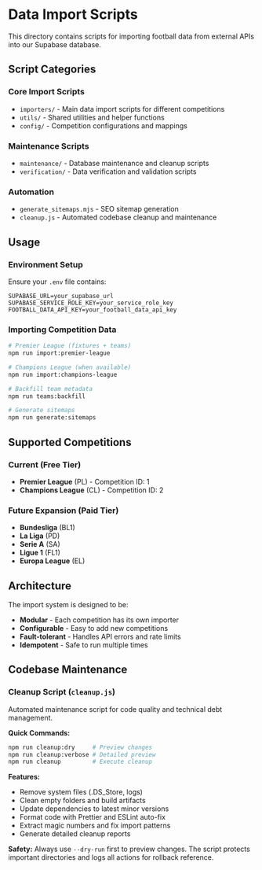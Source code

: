 # Data Import Scripts

This directory contains scripts for importing football data from external APIs into our Supabase database.

## Script Categories

### Core Import Scripts
- `importers/` - Main data import scripts for different competitions
- `utils/` - Shared utilities and helper functions
- `config/` - Competition configurations and mappings

### Maintenance Scripts
- `maintenance/` - Database maintenance and cleanup scripts
- `verification/` - Data verification and validation scripts

### Automation
- `generate_sitemaps.mjs` - SEO sitemap generation
- `cleanup.js` - Automated codebase cleanup and maintenance

## Usage

### Environment Setup
Ensure your `.env` file contains:
```
SUPABASE_URL=your_supabase_url
SUPABASE_SERVICE_ROLE_KEY=your_service_role_key
FOOTBALL_DATA_API_KEY=your_football_data_api_key
```

### Importing Competition Data
```bash
# Premier League (fixtures + teams)
npm run import:premier-league

# Champions League (when available)
npm run import:champions-league

# Backfill team metadata
npm run teams:backfill

# Generate sitemaps
npm run generate:sitemaps
```

## Supported Competitions

### Current (Free Tier)
- **Premier League** (PL) - Competition ID: 1
- **Champions League** (CL) - Competition ID: 2

### Future Expansion (Paid Tier)
- **Bundesliga** (BL1)
- **La Liga** (PD)
- **Serie A** (SA)
- **Ligue 1** (FL1)
- **Europa League** (EL)

## Architecture

The import system is designed to be:
- **Modular** - Each competition has its own importer
- **Configurable** - Easy to add new competitions
- **Fault-tolerant** - Handles API errors and rate limits
- **Idempotent** - Safe to run multiple times

## Codebase Maintenance

### Cleanup Script (`cleanup.js`)

Automated maintenance script for code quality and technical debt management.

**Quick Commands:**
```bash
npm run cleanup:dry     # Preview changes
npm run cleanup:verbose # Detailed preview
npm run cleanup         # Execute cleanup
```

**Features:**
- Remove system files (.DS_Store, logs)
- Clean empty folders and build artifacts
- Update dependencies to latest minor versions
- Format code with Prettier and ESLint auto-fix
- Extract magic numbers and fix import patterns
- Generate detailed cleanup reports

**Safety:** Always use `--dry-run` first to preview changes. The script protects important directories and logs all actions for rollback reference.